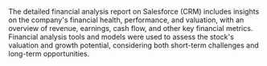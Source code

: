 The detailed financial analysis report on Salesforce (CRM) includes insights on the company's financial health, performance, and valuation, with an overview of revenue, earnings, cash flow, and other key financial metrics. Financial analysis tools and models were used to assess the stock's valuation and growth potential, considering both short-term challenges and long-term opportunities.